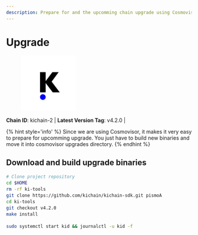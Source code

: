 ```yaml
---
description: Prepare for and the upcomming chain upgrade using Cosmovisor.
---
```


# Upgrade

<figure><img src="https://github.com/takeshi-val/Logo/raw/main/kichain.png" width="150" alt=""><figcaption></figcaption></figure>

**Chain ID**: kichain-2 | **Latest Version Tag**: v4.2.0 | 

{% hint style='info' %}
Since we are using Cosmovisor, it makes it very easy to prepare for upcomming upgrade.
You just have to build new binaries and move it into cosmovisor upgrades directory.
{% endhint %}

## Download and build upgrade binaries

```bash
# Clone project repository
cd $HOME
rm -rf ki-tools
git clone https://github.com/kichain/kichain-sdk.git pismoA
cd ki-tools
git checkout v4.2.0
make install

sudo systemctl start kid && journalctl -u kid -f 
